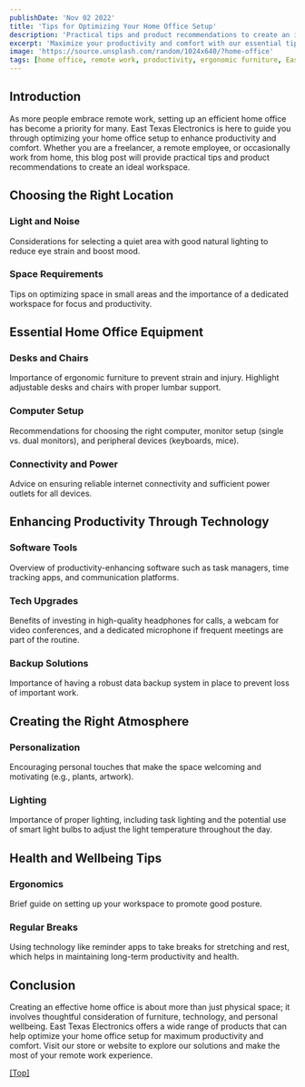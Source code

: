 ```yaml
---
publishDate: 'Nov 02 2022'
title: 'Tips for Optimizing Your Home Office Setup'
description: 'Practical tips and product recommendations to create an ideal workspace, enhancing productivity and comfort in your home office.'
excerpt: 'Maximize your productivity and comfort with our essential tips for setting up the perfect home office.'
image: 'https://source.unsplash.com/random/1024x640/?home-office'
tags: [home office, remote work, productivity, ergonomic furniture, East Texas Electronics]
---
```


## Introduction

As more people embrace remote work, setting up an efficient home office has become a priority for many. East Texas Electronics is here to guide you through optimizing your home office setup to enhance productivity and comfort. Whether you are a freelancer, a remote employee, or occasionally work from home, this blog post will provide practical tips and product recommendations to create an ideal workspace.

## Choosing the Right Location

### Light and Noise

Considerations for selecting a quiet area with good natural lighting to reduce eye strain and boost mood.

### Space Requirements

Tips on optimizing space in small areas and the importance of a dedicated workspace for focus and productivity.

## Essential Home Office Equipment

### Desks and Chairs

Importance of ergonomic furniture to prevent strain and injury. Highlight adjustable desks and chairs with proper lumbar support.

### Computer Setup

Recommendations for choosing the right computer, monitor setup (single vs. dual monitors), and peripheral devices (keyboards, mice).

### Connectivity and Power

Advice on ensuring reliable internet connectivity and sufficient power outlets for all devices.

## Enhancing Productivity Through Technology

### Software Tools

Overview of productivity-enhancing software such as task managers, time tracking apps, and communication platforms.

### Tech Upgrades

Benefits of investing in high-quality headphones for calls, a webcam for video conferences, and a dedicated microphone if frequent meetings are part of the routine.

### Backup Solutions

Importance of having a robust data backup system in place to prevent loss of important work.

## Creating the Right Atmosphere

### Personalization

Encouraging personal touches that make the space welcoming and motivating (e.g., plants, artwork).

### Lighting

Importance of proper lighting, including task lighting and the potential use of smart light bulbs to adjust the light temperature throughout the day.

## Health and Wellbeing Tips

### Ergonomics

Brief guide on setting up your workspace to promote good posture.

### Regular Breaks

Using technology like reminder apps to take breaks for stretching and rest, which helps in maintaining long-term productivity and health.

## Conclusion

Creating an effective home office is about more than just physical space; it involves thoughtful consideration of furniture, technology, and personal wellbeing. East Texas Electronics offers a wide range of products that can help optimize your home office setup for maximum productivity and comfort. Visit our store or website to explore our solutions and make the most of your remote work experience.

[[Top]](#top)
